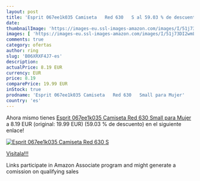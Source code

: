 ```yaml
---
layout: post
title: 'Esprit 067ee1k035 Camiseta   Red 630   S al 59.03 % de descuento'
date: 
thumbnailImage: 'https://images-eu.ssl-images-amazon.com/images/I/51j73DI2wmL._SL200_.jpg'
images: [ 'https://images-eu.ssl-images-amazon.com/images/I/51j73DI2wmL._SL200_.jpg' ]
comments: true
category: ofertas
author: ring
slug: 'B06XRXF4J7-es'
description:
actualPrice: 8.19 EUR
currency: EUR
price: 8.19
comparePrice: 19.99 EUR
inStock: true
prodname: 'Esprit 067ee1k035 Camiseta   Red 630   Small para Mujer'
country: 'es'
---
```


Ahora mismo tienes [Esprit 067ee1k035 Camiseta   Red 630   Small para Mujer](https://www.amazon.es/dp/B06XRXF4J7/?tag=tolees-21) a 8.19 EUR (original: 19.99 EUR) (59.03 %  de descuento) en el siguiente enlace!

[![Esprit 067ee1k035 Camiseta   Red 630   S](https://images-eu.ssl-images-amazon.com/images/I/51j73DI2wmL._SL200_.jpg)](https://www.amazon.es/dp/B06XRXF4J7/?tag=tolees-21)

[Visítala!!!](https://www.amazon.es/dp/B06XRXF4J7/?tag=tolees-21)

Links participate in Amazon Associate program and might generate a comission on qualifying sales
